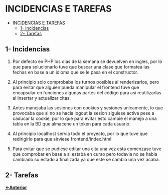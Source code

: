 # INCIDENCIAS E TAREFAS
- [INCIDENCIAS E TAREFAS](#incidencias-e-tarefas)
  - [1- Incidencias](#1--incidencias)
  - [2- Tarefas](#2--tarefas)

## 1- Incidencias

1. Por defecto en PHP los dias de la semana se devuelven en ingles, por lo que para solucionarlo tuve que buscar una clase que formatea las fechas en base a un idioma que se le pasa en el constructor.

2. Al principio solo comprobaba los turnos posibles al renderizarlos, pero para evitar que alguien pueda manipular el frontend tuve que encapsular en funciones algunas partes del código para asi reutilizarlas al insertar y actualizar citas.

3. Antes manejaba las sesiones con cookies y sesiones unicamente, lo que provocaba que si no se hacia logout la sesion siguiese activa pese a caducar la cookie, por lo que para evitar esto cambie el manejo a una tabla en la BD que almacene un token para cada usuario.

4. Al principio localhost servia todo el proyecto, por lo que tuve que redirigirlo para que sirviese frontend/index.html

5. Para evitar que se pudiese editar una cita una vez esta comenzase tuve que comprobar en base a si estaba en curso pero todavia no se habia cambiado su estado a finalizada ya que este se cambia una vez acaba. 

## 2- Tarefas

[**<-Anterior**](../../README.md)
